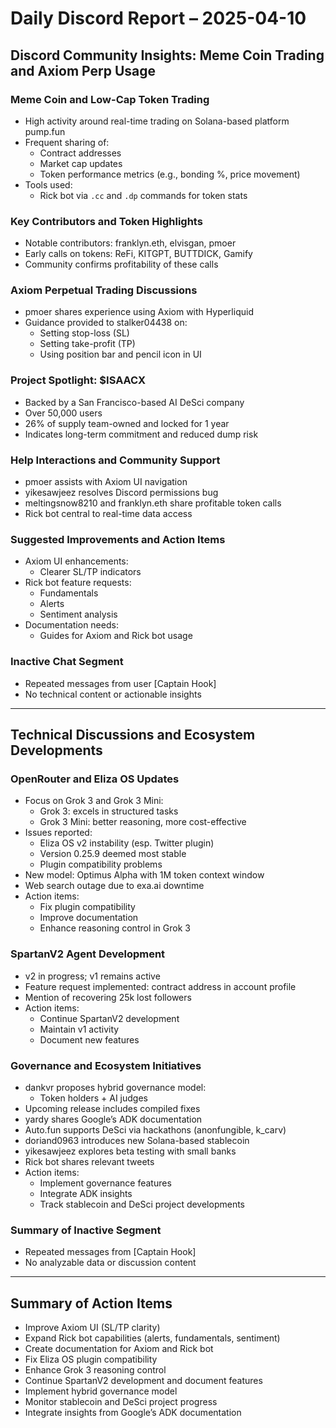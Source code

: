 # Daily Discord Report – 2025-04-10

## Discord Community Insights: Meme Coin Trading and Axiom Perp Usage

### Meme Coin and Low-Cap Token Trading

- High activity around real-time trading on Solana-based platform pump.fun
- Frequent sharing of:
  - Contract addresses
  - Market cap updates
  - Token performance metrics (e.g., bonding %, price movement)
- Tools used:
  - Rick bot via `.cc` and `.dp` commands for token stats

### Key Contributors and Token Highlights

- Notable contributors: franklyn.eth, elvisgan, pmoer
- Early calls on tokens: ReFi, KITGPT, BUTTDICK, Gamify
- Community confirms profitability of these calls

### Axiom Perpetual Trading Discussions

- pmoer shares experience using Axiom with Hyperliquid
- Guidance provided to stalker04438 on:
  - Setting stop-loss (SL)
  - Setting take-profit (TP)
  - Using position bar and pencil icon in UI

### Project Spotlight: $ISAACX

- Backed by a San Francisco-based AI DeSci company
- Over 50,000 users
- 26% of supply team-owned and locked for 1 year
- Indicates long-term commitment and reduced dump risk

### Help Interactions and Community Support

- pmoer assists with Axiom UI navigation
- yikesawjeez resolves Discord permissions bug
- meltingsnow8210 and franklyn.eth share profitable token calls
- Rick bot central to real-time data access

### Suggested Improvements and Action Items

- Axiom UI enhancements:
  - Clearer SL/TP indicators
- Rick bot feature requests:
  - Fundamentals
  - Alerts
  - Sentiment analysis
- Documentation needs:
  - Guides for Axiom and Rick bot usage

### Inactive Chat Segment

- Repeated messages from user [Captain Hook]
- No technical content or actionable insights

---

## Technical Discussions and Ecosystem Developments

### OpenRouter and Eliza OS Updates

- Focus on Grok 3 and Grok 3 Mini:
  - Grok 3: excels in structured tasks
  - Grok 3 Mini: better reasoning, more cost-effective
- Issues reported:
  - Eliza OS v2 instability (esp. Twitter plugin)
  - Version 0.25.9 deemed most stable
  - Plugin compatibility problems
- New model: Optimus Alpha with 1M token context window
- Web search outage due to exa.ai downtime
- Action items:
  - Fix plugin compatibility
  - Improve documentation
  - Enhance reasoning control in Grok 3

### SpartanV2 Agent Development

- v2 in progress; v1 remains active
- Feature request implemented: contract address in account profile
- Mention of recovering 25k lost followers
- Action items:
  - Continue SpartanV2 development
  - Maintain v1 activity
  - Document new features

### Governance and Ecosystem Initiatives

- dankvr proposes hybrid governance model:
  - Token holders + AI judges
- Upcoming release includes compiled fixes
- yardy shares Google’s ADK documentation
- Auto.fun supports DeSci via hackathons (anonfungible, k_carv)
- doriand0963 introduces new Solana-based stablecoin
- yikesawjeez explores beta testing with small banks
- Rick bot shares relevant tweets
- Action items:
  - Implement governance features
  - Integrate ADK insights
  - Track stablecoin and DeSci project developments

### Summary of Inactive Segment

- Repeated messages from [Captain Hook]
- No analyzable data or discussion content

---

## Summary of Action Items

- Improve Axiom UI (SL/TP clarity)
- Expand Rick bot capabilities (alerts, fundamentals, sentiment)
- Create documentation for Axiom and Rick bot
- Fix Eliza OS plugin compatibility
- Enhance Grok 3 reasoning control
- Continue SpartanV2 development and document features
- Implement hybrid governance model
- Monitor stablecoin and DeSci project progress
- Integrate insights from Google’s ADK documentation

